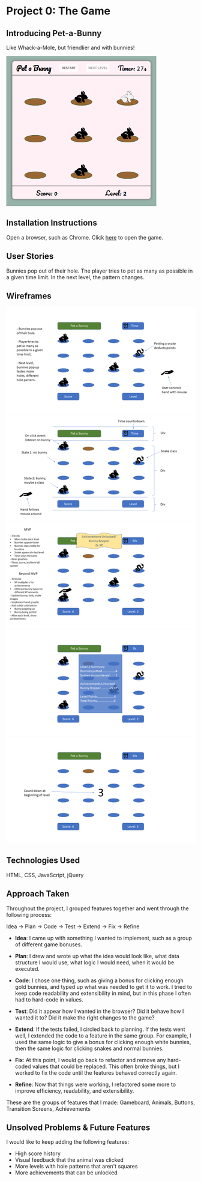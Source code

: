 # Project 0: The Game
## Introducing Pet-a-Bunny
Like Whack-a-Mole, but friendlier and with bunnies!

<img src="img/game_preview.png" width=400 height=400>

## Installation Instructions
Open a browser, such as Chrome. Click [here](https://pages.git.generalassemb.ly/judykim-ga/pet-a-bunny/) to open the game.

## User Stories
Bunnies pop out of their hole. The player tries to pet as many as possible in a given time limit. In the next level, the pattern changes.

## Wireframes
![wireframe1](img/wireframe1.png)
![wireframe2](img/wireframe2.png)
![wireframe3](img/wireframe3.png)
![wireframe4](img/wireframe4.png)
![wireframe5](img/wireframe5.png)


## Technologies Used
HTML, CSS, JavaScript, jQuery

## Approach Taken
Throughout the project, I grouped features together and went through the following process:  

Idea -> Plan -> Code -> Test -> Extend -> Fix -> Refine

* **Idea**: I came up with something I wanted to implement, such as a group of different game bonuses.  

* **Plan**: I drew and wrote up what the idea would look like, what data structure I would use, what logic I would need, when it would be executed.  

* **Code**: I chose one thing, such as giving a bonus for clicking enough gold bunnies, and typed up what was needed to get it to work. I tried to keep code readability and extensibility in mind, but in this phase I often had to hard-code in values.

* **Test**: Did it appear how I wanted in the browser? Did it behave how I wanted it to? Did it make the right changes to the game?

* **Extend**: If the tests failed, I circled back to planning. If the tests went well, I extended the code to a feature in the same group. For example, I used the same logic to give a bonus for clicking enough white bunnies, then the same logic for clicking snakes and normal bunnies.

* **Fix**: At this point, I would go back to refactor and remove any hard-coded values that could be replaced. This often broke things, but I worked to fix the code until the features behaved correctly again.

* **Refine**: Now that things were working, I refactored some more to improve efficiency, readability, and extensibility.


These are the groups of features that I made: Gameboard, Animals, Buttons, Transition Screens, Achievements



## Unsolved Problems & Future Features
I would like to keep adding the following features:
- High score history 
- Visual feedback that the animal was clicked
- More levels with hole patterns that aren't squares
- More achievements that can be unlocked
